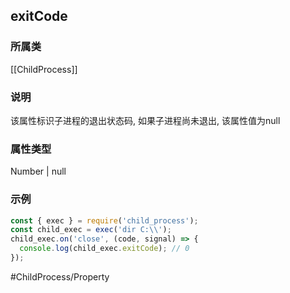 ## exitCode
### 所属类
[[ChildProcess]]

### 说明
该属性标识子进程的退出状态码, 如果子进程尚未退出, 该属性值为null

### 属性类型
Number \| null

### 示例
```javascript
const { exec } = require('child_process');
const child_exec = exec('dir C:\\');
child_exec.on('close', (code, signal) => {
  console.log(child_exec.exitCode); // 0
});
```

#ChildProcess/Property 